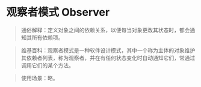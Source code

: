 # 观察者模式 Observer

> 通俗解释：定义对象之间的依赖关系，以便每当对象更改其状态时，都会通知其所有依赖项。

> 维基百科：观察者模式是一种软件设计模式，其中一个称为主体的对象维护其依赖者列表，称为观察者，并在有任何状态变化时自动通知它们，常通过调用它们的某个方法。

> 使用场景：略。
